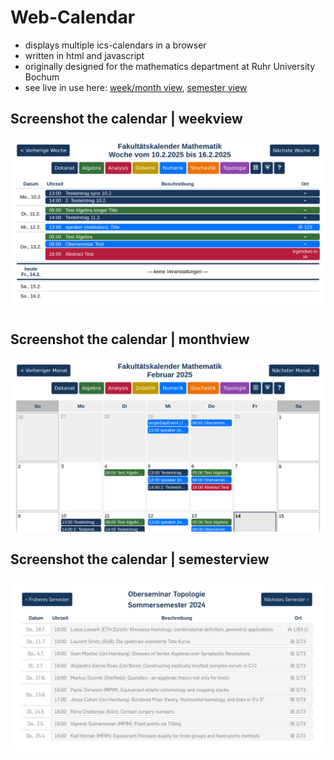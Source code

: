 # Web-Calendar
- displays multiple ics-calendars in a browser
- written in html and javascript
- originally designed for the mathematics department at Ruhr University Bochum
- see live in use here: [week/month view](https://math.ruhr-uni-bochum.de/news/kalender/), [semester view](https://math.ruhr-uni-bochum.de/fakultaet/arbeitsbereiche/topologie/oberseminar-topologie/)
## Screenshot the calendar | weekview
![Screenshot the calendar | weekview](Screenshot1.png)
## Screenshot the calendar | monthview
![Screenshot the calendar | monthview](Screenshot2.png)
## Screenshot the calendar | semesterview
![Screenshot the calendar | semesterview](Screenshot3.png)
